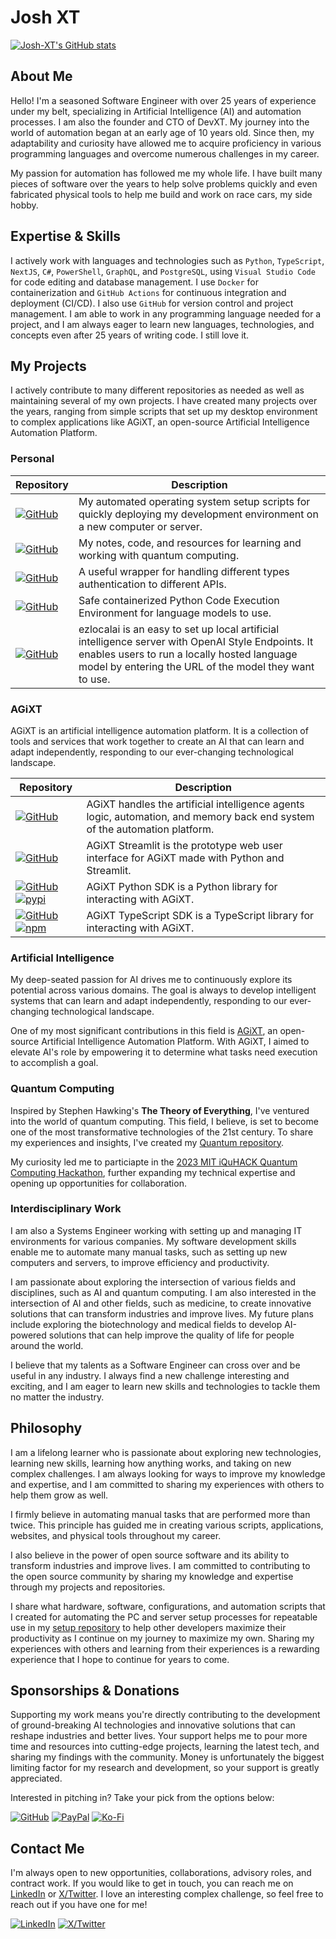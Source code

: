 # Josh XT

[![Josh-XT's GitHub stats](https://github-readme-stats.vercel.app/api?username=Josh-XT&line_height=20&include_all_commits=true&rank_icon=percentile)](https://github-readme-stats.vercel.app/api?username=Josh-XT&line_height=20&include_all_commits=true&rank_icon=percentile)

## About Me

Hello! I'm a seasoned Software Engineer with over 25 years of experience under my belt, specializing in Artificial Intelligence (AI) and automation processes. I am also the founder and CTO of DevXT. My journey into the world of automation began at an early age of 10 years old. Since then, my adaptability and curiosity have allowed me to acquire proficiency in various programming languages and overcome numerous challenges in my career.

My passion for automation has followed me my whole life. I have built many pieces of software over the years to help solve problems quickly and even fabricated physical tools to help me build and work on race cars, my side hobby.

## Expertise & Skills

I actively work with languages and technologies such as `Python`, `TypeScript`, `NextJS`, `C#`, `PowerShell`, `GraphQL`, and `PostgreSQL`, using `Visual Studio Code` for code editing and database management. I use `Docker` for containerization and `GitHub Actions` for continuous integration and deployment (CI/CD). I also use `GitHub` for version control and project management. I am able to work in any programming language needed for a project, and I am always eager to learn new languages, technologies, and concepts even after 25 years of writing code. I still love it.

## My Projects

I actively contribute to many different repositories as needed as well as maintaining several of my own projects. I have created many projects over the years, ranging from simple scripts that set up my desktop environment to complex applications like AGiXT, an open-source Artificial Intelligence Automation Platform.

### Personal

| Repository | Description |
| --- | --- |
| [![GitHub](https://img.shields.io/badge/GitHub-My%20Setup-blue?logo=github&style=plastic)](https://github.com/Josh-XT/Setup) | My automated operating system setup scripts for quickly deploying my development environment on a new computer or server. |
| [![GitHub](https://img.shields.io/badge/GitHub-Quantum%20Tests-blue?logo=github&style=plastic)](https://github.com/Josh-XT/Quantum) | My notes, code, and resources for learning and working with quantum computing. |
| [![GitHub](https://img.shields.io/badge/GitHub-ezsession-blue?logo=github&style=plastic)](https://github.com/Josh-XT/ezsession) | A useful wrapper for handling different types authentication to different APIs. |
| [![GitHub](https://img.shields.io/badge/GitHub-SafeExecute-blue?logo=github&style=plastic)](https://github.com/Josh-XT/SafeExecute) | Safe containerized Python Code Execution Environment for language models to use. |
| [![GitHub](https://img.shields.io/badge/GitHub-Local%20LLM-blue?logo=github&style=plastic)](https://github.com/DevXT-LLC/ezlocalai) | ezlocalai is an easy to set up local artificial intelligence server with OpenAI Style Endpoints. It enables users to run a locally hosted language model by entering the URL of the model they want to use. |

### AGiXT

AGiXT is an artificial intelligence automation platform. It is a collection of tools and services that work together to create an AI that can learn and adapt independently, responding to our ever-changing technological landscape.

| Repository | Description |
| --- | --- |
| [![GitHub](https://img.shields.io/badge/GitHub-AGiXT-blue?logo=github&style=plastic)](https://github.com/Josh-XT/AGiXT) | AGiXT handles the artificial intelligence agents logic, automation, and memory back end system of the automation platform. |
| [![GitHub](https://img.shields.io/badge/GitHub-AGiXT%20Streamlit%20UI-blue?logo=github&style=plastic)](https://github.com/AGiXT/streamlit) | AGiXT Streamlit is the prototype web user interface for AGiXT made with Python and Streamlit. |
| [![GitHub](https://img.shields.io/badge/GitHub-AGiXT%20Python%20SDK-blue?logo=github&style=plastic)](https://github.com/AGiXT/python-sdk) [![pypi](https://img.shields.io/badge/pypi-AGiXT%20Python%20SDK-blue?logo=pypi&style=plastic)](https://pypi.org/project/agixtsdk/) | AGiXT Python SDK is a Python library for interacting with AGiXT. |
| [![GitHub](https://img.shields.io/badge/GitHub-AGiXT%20TypeScript%20SDK-blue?logo=github&style=plastic)](https://github.com/AGiXT/typescript-sdk) [![npm](https://img.shields.io/badge/npm-AGiXT%20TypeScript%20SDK-blue?logo=npm&style=plastic)](https://www.npmjs.com/package/agixt) | AGiXT TypeScript SDK is a TypeScript library for interacting with AGiXT. |

### Artificial Intelligence

My deep-seated passion for AI drives me to continuously explore its potential across various domains. The goal is always to develop intelligent systems that can learn and adapt independently, responding to our ever-changing technological landscape.

One of my most significant contributions in this field is [AGiXT](https://github.com/Josh-XT/AGiXT), an open-source Artificial Intelligence Automation Platform. With AGiXT, I aimed to elevate AI's role by empowering it to determine what tasks need execution to accomplish a goal.

### Quantum Computing

Inspired by Stephen Hawking's **The Theory of Everything**, I've ventured into the world of quantum computing. This field, I believe, is set to become one of the most transformative technologies of the 21st century. To share my experiences and insights, I've created my [Quantum repository](https://github.com/Josh-XT/Quantum).

My curiosity led me to particiapte in the [2023 MIT iQuHACK Quantum Computing Hackathon](https://www.iquise.mit.edu/iQuHACK/2023-01-27), further expanding my technical expertise and opening up opportunities for collaboration.

### Interdisciplinary Work

I am also a Systems Engineer working with setting up and managing IT environments for various companies. My software development skills enable me to automate many manual tasks, such as setting up new computers and servers, to improve efficiency and productivity.

I am passionate about exploring the intersection of various fields and disciplines, such as AI and quantum computing. I am also interested in the intersection of AI and other fields, such as medicine, to create innovative solutions that can transform industries and improve lives. My future plans include exploring the biotechnology and medical fields to develop AI-powered solutions that can help improve the quality of life for people around the world.

I believe that my talents as a Software Engineer can cross over and be useful in any industry. I always find a new challenge interesting and exciting, and I am eager to learn new skills and technologies to tackle them no matter the industry.

## Philosophy

I am a lifelong learner who is passionate about exploring new technologies, learning new skills, learning how anything works, and taking on new complex challenges. I am always looking for ways to improve my knowledge and expertise, and I am committed to sharing my experiences with others to help them grow as well.

I firmly believe in automating manual tasks that are performed more than twice. This principle has guided me in creating various scripts, applications, websites, and physical tools throughout my career.

I also believe in the power of open source software and its ability to transform industries and improve lives. I am committed to contributing to the open source community by sharing my knowledge and expertise through my projects and repositories.

I share what hardware, software, configurations, and automation scripts that I created for automating the PC and server setup processes for repeatable use in my [setup repository](https://github.com/Josh-XT/Setup) to help other developers maximize their productivity as I continue on my journey to maximize my own. Sharing my experiences with others and learning from their experiences is a rewarding experience that I hope to continue for years to come.

## Sponsorships & Donations

Supporting my work means you're directly contributing to the development of ground-breaking AI technologies and innovative solutions that can reshape industries and better lives. Your support helps me to pour more time and resources into cutting-edge projects, learning the latest tech, and sharing my findings with the community. Money is unfortunately the biggest limiting factor for my research and development, so your support is greatly appreciated.

Interested in pitching in? Take your pick from the options below:

[![GitHub](https://img.shields.io/badge/GitHub-Sponsor%20Josh%20XT-blue?logo=github&style=plastic)](https://github.com/sponsors/Josh-XT) [![PayPal](https://img.shields.io/badge/PayPal-Sponsor%20Josh%20XT-blue.svg?logo=paypal&style=plastic)](https://paypal.me/joshxt) [![Ko-Fi](https://img.shields.io/badge/Kofi-Sponsor%20Josh%20XT-blue.svg?logo=kofi&style=plastic)](https://ko-fi.com/joshxt)

## Contact Me

I'm always open to new opportunities, collaborations, advisory roles, and contract work. If you would like to get in touch, you can reach me on [LinkedIn](https://www.linkedin.com/in/joshxt/) or [X/Twitter](https://twitter.com/Josh_XT). I love an interesting complex challenge, so feel free to reach out if you have one for me!

[![LinkedIn](https://img.shields.io/badge/LinkedIn-Connect%20with%20Me-blue?logo=linkedin&style=plastic)](https://www.linkedin.com/in/joshxt/) [![X/Twitter](https://img.shields.io/badge/Twitter-Follow%20Me-blue?logo=x&style=plastic)](https://twitter.com/Josh_XT)
